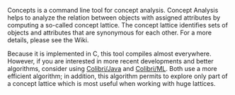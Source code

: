 Concepts is a command line tool for concept analysis. Concept Analysis helps to analyze the relation between objects with assigned attributes by computing a so-called concept lattice. The concept lattice identifies sets of objects and attributes that are synonymous for each other. For a more details, please see the Wiki.

Because it is implemented in C, this tool compiles almost everywhere. However, if you are interested in more recent developments and better algorithms, consider using [Colibri/Java](http://code.google.com/p/colibri-java/) and [Colibri/ML](http://code.google.com/p/colibri-ml/). Both use a more efficient algorithm; in addition, this algorithm permits to explore only part of a concept lattice which is most useful when working with huge lattices.